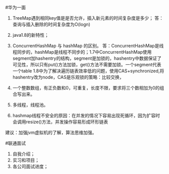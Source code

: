 #华为一面
1. TreeMap遇到相同key值是是否允许，插入新元素的时间复杂度是多少； 
    答：查询与插入删除的时间复杂度为O(logn)
2. java1.8的新特性；
3. ConcurrentHashMap 与 hashMap 的区别。
    答：ConcurrentHashMap是线程同步的，hashMap是线程不同步的；1.7中ConcurrentHashMap使用segment加hashentry的结构，segment是加锁的，hashentry中数据保证了可见性，所以只有put()方法加锁，get()方法不需要加锁。一个segment代表一个table
    1.8中为了解决遍历链表效率低的问题，使用CAS+synchronized,将hashentry改为node，CAS是乐观锁的策略：比较交换，

4. 一个整数数组，有正负数和0，可重复，长度不限，要求将三个数相加为0的组合写出来。
5. 多线程，线程池。
6. hashmap线程不安全的原因：在并发的情况下容易出现死循环，因为扩容时会调用resize()方法，并发操作容易形成环形链表

建议：加强jvm虚拟机的了解，算法思维加强。

#联通面试
1. 自我介绍；
2. 实习和项目；
3. 各公司面试进度；